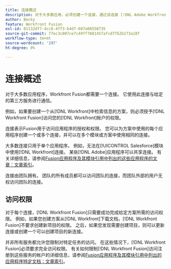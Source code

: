 ```yaml
---
title: 连接概述
description: 对于大多数应用，必须创建一个连接，通过该连接 [!DNL Adobe Workfront Fusion] 可以根据特定方案的设置与给定的第三方服务进行通信。
author: Becky
feature: Workfront Fusion
exl-id: 01132df7-4cc0-4ff3-b4d7-607a06558735
source-git-commit: 77ec3c007ce7c49ff760145fafcd7f62b273a18f
workflow-type: tm+mt
source-wordcount: '297'
ht-degree: 0%

---
```


# 连接概述

对于大多数应用程序，Workfront Fusion都需要一个连接。  它使用此连接与给定的第三方服务进行通信。

例如，如果要创建一个从[!DNL Workfront]中检索信息的方案，则必须授予[!DNL Workfront Fusion]访问您的[!DNL Workfront]帐户的权限。

连接表示Fusion用于访问应用程序的授权和权限。 您可以为方案中使用的每个应用程序创建一个或多个连接，并可以在多个模块或方案中使用相同的连接。

大多数连接只用于单个应用程序。 例如，无法在[!UICONTROL Salesforce]模块中使用[!DNL Workfront]连接。 某些[!DNL Adobe]应用程序可以共享连接。 有关详细信息，请参阅[Fusion应用程序及其模块引用中列出的这些应用程序的文章：文章索引](/help/workfront-fusion/references/apps-and-modules/apps-and-modules-toc.md)。

连接由团队拥有。 团队的所有成员都可以访问团队的连接，而团队外部的用户无权访问团队的连接。

## 访问权限

对于每个连接，[!DNL Workfront Fusion]只需要成功完成给定方案所需的访问权限。 例如，如果您创建方案从[!DNL Workfront]下载文档，[!DNL Workfront Fusion]不要求创建新项目的权限。 之后，如果您发现需要创建项目，则可以更新连接或创建一个可以创建项目的新连接。

并非所有服务都允许您限制对特定任务的访问。 在这些情况下，[!DNL Workfront Fusion]必须要求完全访问权限。 有关如何限制[!DNL Workfront Fusion]访问注册到这些服务的帐户的详细信息，请参阅[Fusion应用程序及其模块引用中列出的应用程序特定文档：文章索引](/help/workfront-fusion/references/apps-and-modules/apps-and-modules-toc.md)。
